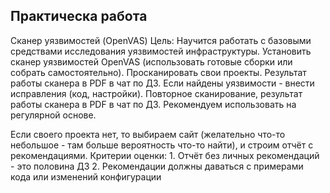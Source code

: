 ## Практическа работа

Сканер уязвимостей (OpenVAS)
Цель: Научится работать с базовыми средствами исследования уязвимостей инфраструктуры.
Установить сканер уязвимостей OpenVAS (использовать готовые сборки или собрать самостоятельно).
Просканировать свои проекты.
Результат работы сканера в PDF в чат по ДЗ.
Если найдены уязвимости - внести исправления (код, настройки). Повторное сканирование, результат работы сканера в PDF в чат по ДЗ.
Рекомендуем использовать на регулярной основе.

Если своего проекта нет, то выбираем сайт (желательно что-то небольшое - там больше вероятность что-то найти), и строим отчёт с рекомендациями.
Критерии оценки: 1. Отчёт без личных рекомендаций - это половина ДЗ
2. Рекомендации должны даваться с примерами кода или изменений конфигурации